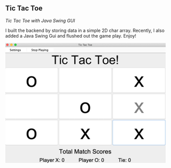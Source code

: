 ## Tic Tac Toe

_Tic Tac Toe with Java Swing GUI_

I built the backend by storing data in a simple 2D char array.  Recently, I also added a Java Swing Gui and flushed out the game play.  Enjoy!

![Tic Tac ToeGUI](./media/game_play.png)

